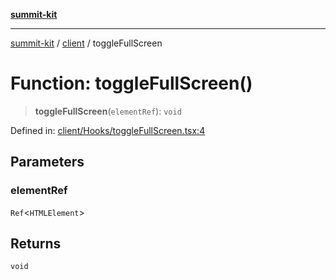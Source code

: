 [**summit-kit**](../../README.md)

***

[summit-kit](../../modules.md) / [client](../README.md) / toggleFullScreen

# Function: toggleFullScreen()

> **toggleFullScreen**(`elementRef`): `void`

Defined in: [client/Hooks/toggleFullScreen.tsx:4](https://github.com/andrewgremlich/summit-kit/blob/aa2be78d740324e5b3ff93911408340830848b2a/src/react/client/Hooks/toggleFullScreen.tsx#L4)

## Parameters

### elementRef

`Ref`\<`HTMLElement`\>

## Returns

`void`
